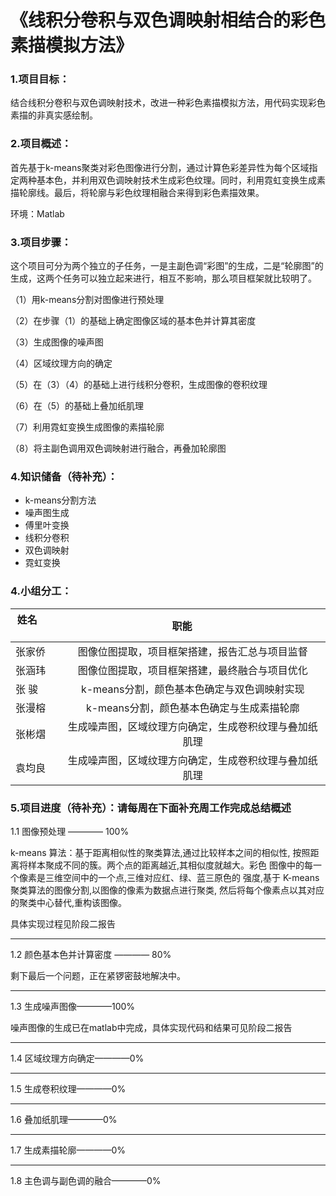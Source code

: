 # 《线积分卷积与双色调映射相结合的彩色素描模拟方法》

### 1.项目目标：
结合线积分卷积与双色调映射技术，改进一种彩色素描模拟方法，用代码实现彩色素描的非真实感绘制。

### 2.项目概述：
首先基于k-means聚类对彩色图像进行分割，通过计算色彩差异性为每个区域指定两种基本色，并利用双色调映射技术生成彩色纹理。同时，利用霓虹变换生成素描轮廓线。最后，将轮廓与彩色纹理相融合来得到彩色素描效果。

环境：Matlab

### 3.项目步骤：
这个项目可分为两个独立的子任务，一是主副色调“彩图”的生成，二是“轮廓图”的生成，这两个任务可以独立起来进行，相互不影响，那么项目框架就比较明了。

（1）用k-means分割对图像进行预处理

（2）在步骤（1）的基础上确定图像区域的基本色并计算其密度

（3）生成图像的噪声图

（4）区域纹理方向的确定

（5）在（3）（4）的基础上进行线积分卷积，生成图像的卷积纹理

（6）在（5）的基础上叠加纸肌理

（7）利用霓虹变换生成图像的素描轮廓

（8）将主副色调用双色调映射进行融合，再叠加轮廓图

### 4.知识储备（待补充）：
* k-means分割方法
* 噪声图生成
* 傅里叶变换
* 线积分卷积
* 双色调映射
* 霓虹变换

### 4.小组分工：
| 姓名          |职能                                              |
| ------------  | :---------------------------------------------: |
| 张家侨        |图像位图提取，项目框架搭建，报告汇总与项目监督        |
| 张涵玮        |图像位图提取，项目框架搭建，最终融合与项目优化        |
| 张  骏        |k-means分割，颜色基本色确定与双色调映射实现          |
| 张漫榕        |k-means分割，颜色基本色确定与生成素描轮廓            |
| 张彬熠        |生成噪声图，区域纹理方向确定，生成卷积纹理与叠加纸肌理 |
| 袁均良        |生成噪声图，区域纹理方向确定，生成卷积纹理与叠加纸肌理 |

### 5.项目进度（待补充）：请每周在下面补充周工作完成总结概述
1.1 图像预处理 ———— 100%

k-means 算法：基于距离相似性的聚类算法,通过比较样本之间的相似性,
按照距离将样本聚成不同的簇。两个点的距离越近,其相似度就越大。彩色
图像中的每一个像素是三维空间中的一个点,三维对应红、绿、蓝三原色的
强度,基于 K-means 聚类算法的图像分割,以图像的像素为数据点进行聚类,
然后将每个像素点以其对应的聚类中心替代,重构该图像。

具体实现过程见阶段二报告

***

1.2 颜色基本色并计算密度 ———— 80%

剩下最后一个问题，正在紧锣密鼓地解决中。

***

1.3 生成噪声图像————100%

噪声图像的生成已在matlab中完成，具体实现代码和结果可见阶段二报告

***

1.4 区域纹理方向确定————0%

***

1.5 生成卷积纹理————0%

***

1.6 叠加纸肌理————0%

***

1.7 生成素描轮廓————0%

***

1.8 主色调与副色调的融合————0%

